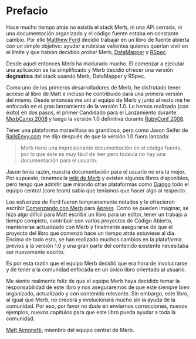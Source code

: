 # Prefacio

Hace mucho tiempo atrás no existía el stack Merb, ni una API cerrada, ni una
documentación organizada y el código fuente estaba en constante cambio. Por ello
[Matthew Ford][] decidió trabajar en un libro de fuente abierta con un simple
objetivo: ayudar a rubistas valientes quienes querían vivir en el límite y que
habían decidido probar Merb, [DataMapper][] y [RSpec][].

Desde aquel entonces Merb ha madurado mucho. El comenzar a ejecutar una
aplicación se ha simplificado y Merb decidió ofrecer una versión **dogmática**
del stack usando Merb, DataMapper y RSpec.

Como uno de los primeros desarrolladores de Merb, he disfrutado tener acceso
al libro de Matt e incluso he contribuido para una primera versión del mismo.
Desde entonces me uní al equipo de Merb y junto al resto me he enfocado en el
gran lanzamiento de la versión 1.0. Lo hemos realizado (con éxito) en dos
pasos, el primer Candidado para el Lanzamiento durante [MerbCamp 2008][] y
luego la versión 1.0 definitiva durante [RubyConf 2008][].

Tener una plataforma maravillosa es grandioso, pero como Jason Seifer de
[RailsEnvy.com][] me dijo después de que la versión 1.0 fuera lanzada:

> Merb tiene una impresionante documentación en el código fuente, por lo que
> éste es muy fácil de leer pero todavía no hay una documentación para el
> usuario.

Jason tenia razón, nuestra documentación para el usuario no era la mejor. Por
supuesto, tenemos la [wiki de Merb][] y existen algunos libros disponibles, pero
tengo que admitir que mirando otras plataformas como [Django][] todo el equipo
central (core team) sabía que teníamos que hacer algo al respecto.

Los esfuerzos de Ford fueron tempranamente notados y le ofrecieron escribir
[Comenzando con Merb][] para [Apress][]. Como se pueden imaginar, se hizo algo
difícil para Matt escribir un libro para un editor, tener un trabajo a tiempo
completo, contribuir con varios proyectos de Código Abierto, mantenerse
actualizado con Merb y finalmente asegurarse de que el proyecto del libro que
comenzó hace un tiempo atrás estuviese al día. Encima de todo esto, se han
realizado muchos cambios en la plataforma previos a la versión 1.0 y una gran
parte del contenido existente necesitaba ser nuevamente escrito.

Es por esta razón que el equipo Merb decidió que era hora de involucrarse y de
tener a la comunidad enfocada en un único libro orientado al usuario.

Me siento realmente feliz de que el equipo Merb haya decidido tomar la
responsabilidad de este libro y nos aseguraremos de que este siempre bien
organizado, actualizado y con contenido relevante. Sin embargo, este libro, al
igual que Merb, no crecerá y evolucionará mucho sin la ayuda de la comunidad.
Por eso, por favor no dude en enviarnos correcciones, nuevos ejemplos, nuevos
capítulos para que este libro pueda ayudar a toda la comunidad.

[Matt Aimonetti][], miembro del equipo central de Merb.

<!-- Links -->
[Apress]:              http://www.apress.com/
[Comenzando con Merb]: http://www.apress.com/book/view/9781430218234
[DataMapper]:       http://datamapper.org/doku.php
[Django]:           http://www.djangobook.com/
[Matt Aimonetti]:   http://merbist.com
[Matthew Ford]:     http://github.com/deimos1986
[MerbCamp 2008]:    http://merbcamp.com
[Open Source]:      http://en.wikipedia.org/wiki/Open_Source
[RailsEnvy.com]:    http://railsenvy.com
[RSpec]:            http://rspec.info
[RubyConf 2008]:    http://rubyconf.org
[wiki de Merb]:        http://wiki.merbivore.com
